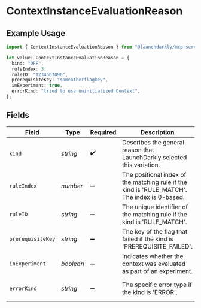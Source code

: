 # ContextInstanceEvaluationReason

## Example Usage

```typescript
import { ContextInstanceEvaluationReason } from "@launchdarkly/mcp-server";

let value: ContextInstanceEvaluationReason = {
  kind: "OFF",
  ruleIndex: 3,
  ruleID: "1234567890",
  prerequisiteKey: "someotherflagkey",
  inExperiment: true,
  errorKind: "tried to use uninitialized Context",
};
```

## Fields

| Field                                                                                        | Type                                                                                         | Required                                                                                     | Description                                                                                  | Example                                                                                      |
| -------------------------------------------------------------------------------------------- | -------------------------------------------------------------------------------------------- | -------------------------------------------------------------------------------------------- | -------------------------------------------------------------------------------------------- | -------------------------------------------------------------------------------------------- |
| `kind`                                                                                       | *string*                                                                                     | :heavy_check_mark:                                                                           | Describes the general reason that LaunchDarkly selected this variation.                      | OFF                                                                                          |
| `ruleIndex`                                                                                  | *number*                                                                                     | :heavy_minus_sign:                                                                           | The positional index of the matching rule if the kind is 'RULE_MATCH'. The index is 0-based. | 3                                                                                            |
| `ruleID`                                                                                     | *string*                                                                                     | :heavy_minus_sign:                                                                           | The unique identifier of the matching rule if the kind is 'RULE_MATCH'.                      | 1234567890                                                                                   |
| `prerequisiteKey`                                                                            | *string*                                                                                     | :heavy_minus_sign:                                                                           | The key of the flag that failed if the kind is 'PREREQUISITE_FAILED'.                        | someotherflagkey                                                                             |
| `inExperiment`                                                                               | *boolean*                                                                                    | :heavy_minus_sign:                                                                           | Indicates whether the context was evaluated as part of an experiment.                        | true                                                                                         |
| `errorKind`                                                                                  | *string*                                                                                     | :heavy_minus_sign:                                                                           | The specific error type if the kind is 'ERROR'.                                              | tried to use uninitialized Context                                                           |